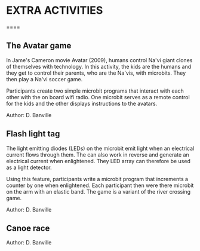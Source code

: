 

# EXTRA ACTIVITIES
====
## The Avatar game

In Jame's Cameron movie Avatar (2009), humans control Na'vi giant clones of themselves with technology. In this activity, the kids are the humans and they get to control their parents, who are the Na'vis, with microbits. They then play a Na'vi soccer game.

Participants create two simple microbit programs that interact with each other with the on board wifi radio. One microbit serves as a remote control for the kids and the other displays instructions to the avatars.

Author: D. Banville

## Flash light tag

The light emitting diodes (LEDs) on the microbit emit light when an electrical current flows through them. The can also work in reverse and generate an electrical current when enlightened. They LED array can therefore be used as a light detector. 

Using this feature, participants write a microbit program that increments a counter by one when enlightened. Each participant then were there microbit on the arm with an elastic band. The game is a variant of the river crossing game.

Author: D. Banville 

## Canoe race

Author: D. Banville



